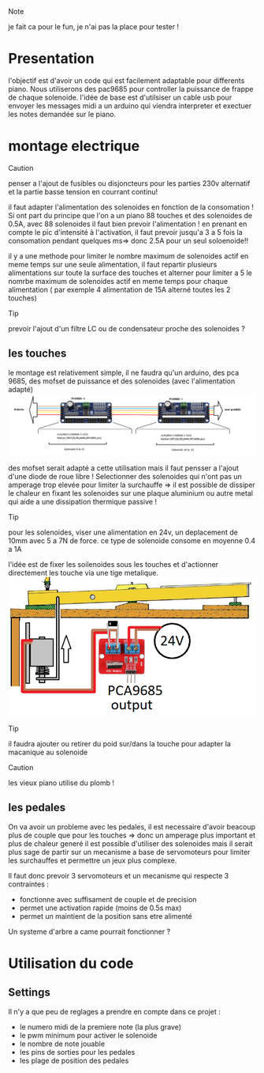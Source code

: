 > [!NOTE]
> je fait ca pour le fun, je n'ai pas la place pour tester !

# Presentation 

l'objectif est d'avoir un code qui est facilement adaptable pour differents piano.
Nous utiliserons des pac9685 pour controller la puissance de frappe de chaque solenoide.
l'idée de base est d'utilsiser un cable usb pour envoyer les messages midi a un arduino qui viendra interpreter et exectuer les notes demandée sur le piano.

# montage electrique

> [!CAUTION]
> penser a l'ajout de fusibles ou disjoncteurs pour les parties 230v alternatif et la partie basse tension en courrant continu!

il faut adapter l'alimentation des solenoides en fonction de la consomation !
Si ont part du principe que l'on a un piano 88 touches et des solenoides de 0.5A, avec 88 solenoides il faut bien prevoir l'alimentation !
en prenant en compte le pic d'intensité à l'activation, il faut prevoir jusqu'a 3 a 5 fois la consomation pendant quelques ms=> donc 2.5A pour un seul soloenoide!!


il y a une methode pour limiter le nombre maximum de solenoides actif en meme temps sur une seule alimentation, il faut repartir plusieurs alimentations sur toute la surface des touches et alterner pour limiter a 5 le nomrbe maximum de solenoides actif en meme temps pour chaque alimentation ( par exemple 4 alimentation de 15A  alterné toutes les 2 touches) 

> [!TIP]
> prevoir l'ajout d'un filtre LC ou de condensateur proche des solenoides ?

## les touches

le montage est relativement simple, il ne faudra qu'un arduino, des pca 9685, des mofset de puissance et des solenoides (avec l'alimentation adapté) 
![Schema electrique](https://raw.githubusercontent.com/glloq/Orchestrion_Piano/main/img/branchement%20pwm.png?raw=true)

des mofset serait adapté a cette utilisation mais il faut pensser a l'ajout d'une diode de roue libre !
Selectionner des solenoides qui n'ont pas un amperage trop elevée pour limiter la surchauffe => il est possible de dissiper le chaleur en fixant les solenoides sur une plaque aluminium ou autre metal qui aide a une dissipation thermique passive !

> [!TIP]
> pour les solenoides, viser une alimentation en 24v, un deplacement de 10mm avec 5 a 7N de force.
> ce type de solenoide consome en moyenne 0.4 a 1A 

l'idée est de fixer les soilenoides sous les touches et d'actionner directement les touche via une tige metalique.
![Schema mecanique](https://raw.githubusercontent.com/glloq/Orchestrion_Piano/main/img/montage.png?raw=true)

> [!TIP]
> il faudra ajouter ou retirer du poid sur/dans la touche pour adapter la macanique au solenoide

> [!CAUTION]
> les vieux piano utilise du plomb !

## les pedales

On va avoir un probleme avec les pedales, il est necessaire d'avoir beacoup plus de couple que pour les touches => donc un amperage plus important et plus de chaleur generé
il est possible d'utiliser des solenoides mais il serait plus sage de partir sur un mecanisme a base de servomoteurs pour limiter les surchauffes et permettre un jeux plus complexe.

Il faut donc prevoir 3 servomoteurs et un mecanisme qui respecte 3 contraintes :
- fonctionne avec suffisament de couple et de precision 
- permet une activation rapide (moins de 0.5s max)
- permet un maintient de la position sans etre alimenté

Un systeme d'arbre a came pourrait fonctionner ?
  
# Utilisation du code

## Settings

Il n'y a que peu de reglages a prendre en compte dans ce projet :
- le numero midi de la premiere note (la plus grave) 
- le pwm minimum pour activer le solenoide
- le nombre de note jouable
- les pins de sorties pour les pedales
- les plage de position des pedales


  
